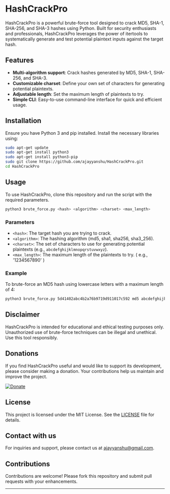 # HashCrackPro

HashCrackPro is a powerful brute-force tool designed to crack MD5, SHA-1, SHA-256, and SHA-3 hashes using Python. Built for security enthusiasts and professionals, HashCrackPro leverages the power of itertools to systematically generate and test potential plaintext inputs against the target hash.

## Features

- **Multi-algorithm support**: Crack hashes generated by MD5, SHA-1, SHA-256, and SHA-3.
- **Customizable charset**: Define your own set of characters for generating potential plaintexts.
- **Adjustable length**: Set the maximum length of plaintexts to try.
- **Simple CLI**: Easy-to-use command-line interface for quick and efficient usage.

## Installation

Ensure you have Python 3 and pip installed. Install the necessary libraries using:

```sh
sudo apt-get update
sudo apt-get install python3
sudo apt-get install python3-pip
sudo git clone https://github.com/ajayyanshu/HashCrackPro.git
cd HashCrackPro 
```

## Usage

To use HashCrackPro, clone this repository and run the script with the required parameters.

```sh
python3 brute_force.py <hash> <algorithm> <charset> <max_length>
```

### Parameters

- `<hash>`: The target hash you are trying to crack.
- `<algorithm>`: The hashing algorithm (md5, sha1, sha256, sha3_256).
- `<charset>`: The set of characters to use for generating potential plaintexts (e.g., `abcdefghijklmnopqrstuvwxyz`).
- `<max_length>`: The maximum length of the plaintexts to try. ( e.g., '1234567890' ) 

### Example

To brute-force an MD5 hash using lowercase letters with a maximum length of 4:

```sh
python3 brute_force.py 5d41402abc4b2a76b9719d911017c592 md5 abcdefghijklmnopqrstuvwxyz 4
```

## Disclaimer

HashCrackPro is intended for educational and ethical testing purposes only. Unauthorized use of brute-force techniques can be illegal and unethical. Use this tool responsibly.

## Donations

If you find HashCrackPro useful and would like to support its development, please consider making a donation. Your contributions help us maintain and improve the project.

[![Donate](https://www.paypalobjects.com/en_US/i/btn/btn_donateCC_LG.gif)]()

## License

This project is licensed under the MIT License. See the [LICENSE](https://drive.google.com/file/d/1SLTa0ppwSttFH863zQDrJAzSPqORiXFu/view?usp=sharing) file for details.

## Contact with us

For inquiries and support, please contact us at [ajayyanshu@gmail.com](mailto:ajayyanshu@gmail.com).


## Contributions

Contributions are welcome! Please fork this repository and submit pull requests with your enhancements.


---
